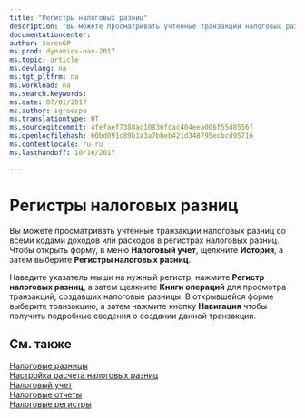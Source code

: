 ```yaml
---
title: "Регистры налоговых разниц"
description: "Вы можете просматривать учтенные транзакции налоговых разниц со всеми кодами доходов или расходов в регистрах налоговых разниц. Чтобы открыть форму, в меню **Налоговый учет**, щелкните **История**, а затем выберите **Регистры налоговых разниц**."
documentationcenter: 
author: SorenGP
ms.prod: dynamics-nav-2017
ms.topic: article
ms.devlang: na
ms.tgt_pltfrm: na
ms.workload: na
ms.search.keywords: 
ms.date: 07/01/2017
ms.author: sgroespe
ms.translationtype: HT
ms.sourcegitcommit: 4fefaef7380ac10836fcac404eea006f55d8556f
ms.openlocfilehash: 60bd091c89b1a3a7bbeb421d348795ecbcd95716
ms.contentlocale: ru-ru
ms.lasthandoff: 10/16/2017

---
```

# <a name="tax-difference-registers"></a>Регистры налоговых разниц
Вы можете просматривать учтенные транзакции налоговых разниц со всеми кодами доходов или расходов в регистрах налоговых разниц. Чтобы открыть форму, в меню **Налоговый учет**, щелкните **История**, а затем выберите **Регистры налоговых разниц**.  
  
 Наведите указатель мыши на нужный регистр, нажмите **Регистр налоговых разниц**, а затем щелкните **Книги операций** для просмотра транзакций, создавших налоговые разницы. В открывшейся форме выберите транзакцию, а затем нажмите кнопку **Навигация** чтобы получить подробные сведения о создании данной транзакции.  
  
## <a name="see-also"></a>См. также  
 [Налоговые разницы](tax-differences.md)   
 [Настройка расчета налоговых разниц](setting-up-tax-difference-calculation.md)   
 [Налоговый учет](tax-accounting.md)   
 [Налоговые отчеты](assetId:///e42ca8e7-1cee-4fb8-9f71-e596f29cabc3)   
 [Налоговые регистры](tax-registers.md)

